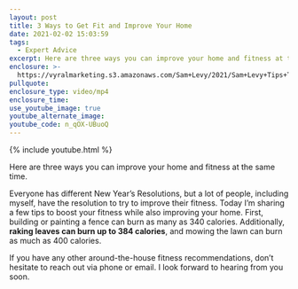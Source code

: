 ```yaml
---
layout: post
title: 3 Ways to Get Fit and Improve Your Home
date: 2021-02-02 15:03:59
tags:
  - Expert Advice
excerpt: Here are three ways you can improve your home and fitness at the same time.
enclosure: >-
  https://vyralmarketing.s3.amazonaws.com/Sam+Levy/2021/Sam+Levy+Tips+To+Improve+Your+Fitness+2.mp4
pullquote:
enclosure_type: video/mp4
enclosure_time:
use_youtube_image: true
youtube_alternate_image:
youtube_code: n_qOX-UBuoQ
---
```


{% include youtube.html %}

Here are three ways you can improve your home and fitness at the same time.

Everyone has different New Year’s Resolutions, but a lot of people, including myself, have the resolution to try to improve their fitness. Today I’m sharing a few tips to boost your fitness while also improving your home. First, building or painting a fence can burn as many as 340 calories. Additionally, **raking leaves can burn up to 384 calories**, and mowing the lawn can burn as much as 400 calories.

If you have any other around-the-house fitness recommendations, don’t hesitate to reach out via phone or email. I look forward to hearing from you soon.
